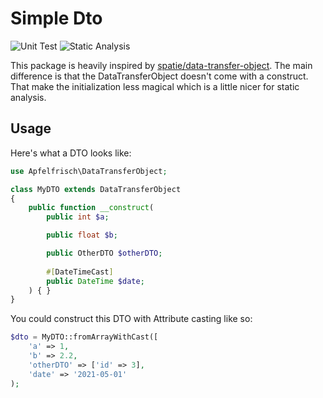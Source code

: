 # Simple Dto

![Unit Test](https://github.com/Apfelfrisch/data-transfer-object/actions/workflows/phpunit.yml/badge.svg)
![Static Analysis](https://github.com/Apfelfrisch/data-transfer-object/actions/workflows/psalm.yml/badge.svg)

This package is heavily inspired by [spatie/data-transfer-object](https://github.com/spatie/data-transfer-object). The main difference is that the DataTransferObject doesn't come with a construct. That make the initialization less magical which is a little nicer for static analysis.
## Usage

Here's what a DTO looks like:

```php
use Apfelfrisch\DataTransferObject;

class MyDTO extends DataTransferObject
{
    public function __construct(
        public int $a;

        public float $b;

        public OtherDTO $otherDTO;
        
        #[DateTimeCast]
        public DateTime $date;
    ) { }
}
```
You could construct this DTO with Attribute casting like so:

```php
$dto = MyDTO::fromArrayWithCast([
    'a' => 1,
    'b' => 2.2,
    'otherDTO' => ['id' => 3],
    'date' => '2021-05-01'
);
```
